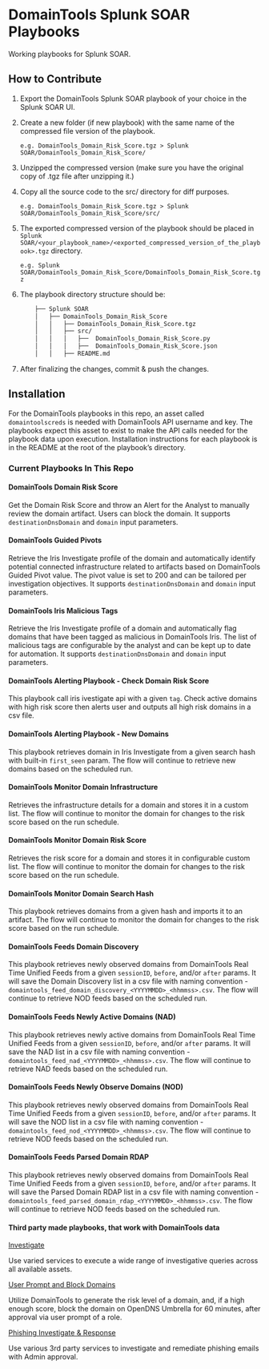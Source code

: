 # DomainTools Splunk SOAR Playbooks

Working playbooks for Splunk SOAR.

## How to Contribute

1. Export the DomainTools Splunk SOAR playbook of your choice in the Splunk SOAR UI.
2. Create a new folder (if new playbook) with the same name of the compressed file version of the playbook.

    `e.g. DomainTools_Domain_Risk_Score.tgz > Splunk SOAR/DomainTools_Domain_Risk_Score/`

3. Unzipped the compressed version (make sure you have the original copy of .tgz file after unzipping it.)
4. Copy all the source code to the src/ directory for diff purposes.

    `e.g. DomainTools_Domain_Risk_Score.tgz > Splunk SOAR/DomainTools_Domain_Risk_Score/src/`

5. The exported compressed version of the playbook should be placed in `Splunk SOAR/<your_playbook_name>/<exported_compressed_version_of_the_playbook>.tgz` directory.

    `e.g. Splunk SOAR/DomainTools_Domain_Risk_Score/DomainTools_Domain_Risk_Score.tgz`

6. The playbook directory structure should be:

    ```bash
        ├── Splunk SOAR
        │   ├── DomainTools_Domain_Risk_Score
        │   │   ├── DomainTools_Domain_Risk_Score.tgz
        │   │   ├── src/
        │   │   │   ├──  DomainTools_Domain_Risk_Score.py
        │   │   │   ├──  DomainTools_Domain_Risk_Score.json
        │   │   ├── README.md
    ```

7. After finalizing the changes, commit & push the changes.

## Installation

For the DomainTools playbooks in this repo, an asset called `domaintoolscreds` is needed with
DomainTools API username and key. The playbooks expect this asset to exist to make the API calls needed for the playbook data upon execution. Installation instructions for each playbook is in the README at the root of the playbook’s directory.

### Current Playbooks In This Repo

#### DomainTools Domain Risk Score

Get the Domain Risk Score and throw an Alert for the Analyst to manually review the domain artifact. Users can block the domain. It supports `destinationDnsDomain` and `domain` input parameters.

#### DomainTools Guided Pivots

Retrieve the Iris Investigate profile of the domain and automatically identify potential connected infrastructure related to artifacts based on DomainTools Guided Pivot value. The pivot value is set to 200 and can be tailored per investigation objectives. It supports `destinationDnsDomain` and `domain` input parameters.

#### DomainTools Iris Malicious Tags

Retrieve the Iris Investigate profile of a domain and automatically flag domains that have been tagged as malicious in DomainTools Iris. The list of malicious tags are configurable by the analyst and can be kept up to date for automation. It supports `destinationDnsDomain` and `domain` input parameters.

#### DomainTools Alerting Playbook - Check Domain Risk Score

This playbook call iris ivestigate api with a given `tag`. Check active domains with high risk score then alerts user and outputs all high risk domains in a csv file.

#### DomainTools Alerting Playbook - New Domains

This playbook retrieves domain in Iris Investigate from a given search hash with built-in `first_seen` param. The flow will continue to retrieve new domains based on the scheduled run.

#### DomainTools Monitor Domain Infrastructure

Retrieves the infrastructure details for a domain and stores it in a custom list. The flow will continue to monitor the domain for changes to the risk score based on the run schedule.

#### DomainTools Monitor Domain Risk Score

Retrieves the risk score for a domain and stores it in configurable custom list. The flow will continue to monitor the domain for changes to the risk score based on the run schedule.

#### DomainTools Monitor Domain Search Hash

This playbook retrieves domains from a given hash and imports it to an artifact. The flow will continue to monitor the domain for changes to the risk score based on the run schedule.

#### DomainTools Feeds Domain Discovery

This playbook retrieves newly observed domains from DomainTools Real Time Unified Feeds from a given `sessionID`, `before`, and/or `after` params. It will save the Domain Discovery list in a csv file with naming convention - `domaintools_feed_domain_discovery_<YYYYMMDD>_<hhmmss>.csv`. The flow will continue to retrieve NOD feeds based on the scheduled run.

#### DomainTools Feeds Newly Active Domains (NAD)

This playbook retrieves newly active domains from DomainTools Real Time Unified Feeds from a given `sessionID`, `before`, and/or `after` params. It will save the NAD list in a csv file with naming convention - `domaintools_feed_nad_<YYYYMMDD>_<hhmmss>.csv`. The flow will continue to retrieve NAD feeds based on the scheduled run.

#### DomainTools Feeds Newly Observe Domains (NOD)

This playbook retrieves newly observed domains from DomainTools Real Time Unified Feeds from a given `sessionID`, `before`, and/or `after` params. It will save the NOD list in a csv file with naming convention - `domaintools_feed_nod_<YYYYMMDD>_<hhmmss>.csv`. The flow will continue to retrieve NOD feeds based on the scheduled run.

#### DomainTools Feeds Parsed Domain RDAP

This playbook retrieves newly observed domains from DomainTools Real Time Unified Feeds from a given `sessionID`, `before`, and/or `after` params. It will save the Parsed Domain RDAP list in a csv file with naming convention - `domaintools_feed_parsed_domain_rdap_<YYYYMMDD>_<hhmmss>.csv`. The flow will continue to retrieve NOD feeds based on the scheduled run.

#### Third party made playbooks, that work with DomainTools data

[Investigate](https://github.com/phantomcyber/playbooks/blob/4.2/investigate.py)

Use varied services to execute a wide range of investigative queries across all available assets.

[User Prompt and Block Domains](https://github.com/phantomcyber/playbooks/blob/4.2/user_prompt_and_block_domain.py)

Utilize DomainTools to generate the risk level of a domain, and, if a high enough score, block the domain on OpenDNS Umbrella for 60 minutes, after approval via user prompt of a role.

[Phishing Investigate & Response](https://github.com/phantomcyber/playbooks/blob/4.2/phishing_investigate_and_respond.py)

Use various 3rd party services to investigate and remediate phishing emails with Admin approval.

